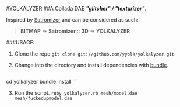 #YOLKALYZER
##A Collada DAE ***"glitcher" / "texturizer"***. 

Inspired by [Satromizer](http://jonsatrom.com/satromizer/) and can be considered as such: 

> **BITMAP** => **Satromizer** :: **3D** => **YOLKALYZER**

###USAGE:

1. Clone the repo
    ```git clone git://github.com/yyolk/yolkalyzer.git```

2. Change into the directory and install dependencies with [bundle](http://gembundler.com/).
    ```
cd yolkalyzer
bundle install
    ```

3. Run the script.
    ```ruby yolkalyzer.rb mesh/model.dae mesh/fuckedupmodel.dae```
